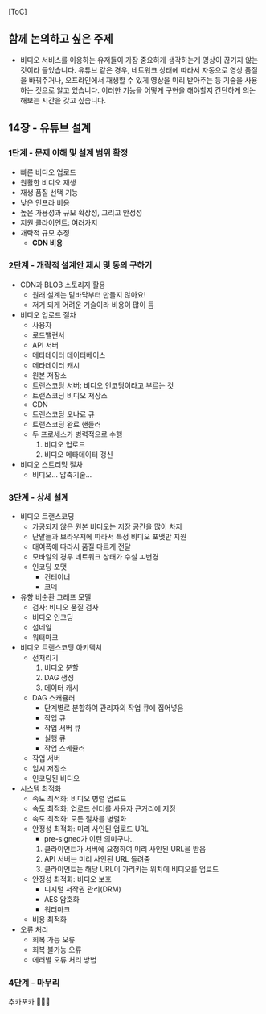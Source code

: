 [ToC]

## 함께 논의하고 싶은 주제
- 비디오 서비스를 이용하는 유저들이 가장 중요하게 생각하는게 영상이 끊기지 않는것이라 들었습니다. 유튜브 같은 경우, 네트워크 상태에 따라서 자동으로 영상 품질을 바꿔주거나, 오프라인에서 재생할 수 있게 영상을 미리 받아주는 등 기술을 사용하는 것으로 알고 있습니다. 이러한 기능을 어떻게 구현을 해야할지 간단하게 의논해보는 시간을 갖고 싶습니다.

## 14장 - 유튜브 설계

### 1단계 - 문제 이해 및 설계 범위 확정
- 빠른 비디오 업로드
- 원활한 비디오 재생
- 재생 품질 선택 기능
- 낮은 인프라 비용
- 높은 가용성과 규모 확장성, 그리고 안정성
- 지원 클라이언트: 여러가지
- 개략적 규모 추정
  - **CDN 비용**

### 2단계 - 개략적 설계안 제시 및 동의 구하기
- CDN과 BLOB 스토리지 활용
  - 원래 설계는 밑바닥부터 만들지 않아요!
  - 저거 되게 어려운 기술이라 비용이 많이 듬
- 비디오 업로드 절차
  - 사용자
  - 로드밸런서
  - API 서버
  - 메타데이터 데이터베이스
  - 메타데이터 캐시
  - 원본 저장소
  - 트랜스코딩 서버: 비디오 인코딩이라고 부르는 것
  - 트랜스코딩 비디오 저장소
  - CDN
  - 트랜스코딩 오나료 큐
  - 트랜스코딩 완료 핸들러
  - 두 프로세스가 병력적으로 수행
    1. 비디오 업로드
    2. 비디오 메타데이터 갱신
- 비디오 스트리밍 절차
  - 비디오... 압축기술...

### 3단계 - 상세 설계
- 비디오 트랜스코딩
  - 가공되지 않은 원본 비디오는 저장 공간을 많이 차지
  - 단말들과 브라우저에 따라서 특정 비디오 포맷만 지원
  - 대여폭에 따라서 품질 다르게 전달
  - 모바일의 경우 네트워크 상태가 수실 ㅗ변경
  - 인코딩 포맷
    - 컨테이너
    - 코덱
- 유향 비순환 그래프 모델
  - 검사: 비디오 품질 검사
  - 비디오 인코딩
  - 섬네일
  - 워터마크
- 비디오 트랜스코딩 아키텍쳐
  - 전처리기
    1. 비디오 분할
    2. DAG 생성
    3. 데이터 캐시
  - DAG 스캐쥴러
    - 단계별로 분할하여 관리자의 작업 큐에 집어넣음
    - 작업 큐
    - 작업 서버 큐
    - 실행 큐
    - 작업 스케쥴러
  - 작업 서버
  - 임시 저장소
  - 인코딩된 비디오
- 시스템 최적화
  - 속도 최적화: 비디오 병렬 업로드
  - 속도 최적화: 업로드 센터를 사용자 근거리에 지정
  - 속도 최적화: 모든 절차를 병렬화
  - 안정성 최적화: 미리 사인된 업로드 URL
    - pre-signed가 이런 의미구나..
    1. 클라이언트가 서버에 요청하여 미리 사인된 URL을 받음
    2. API 서버는 미리 사인된 URL 돌려줌
    3. 클라이언트는 해당 URL이 가리키는 위치에 비디오를 업로드
  - 안정성 최적화: 비디오 보호
    - 디지털 저작권 관리(DRM)
    - AES 암호화
    - 워터마크
  - 비용 최적화
- 오류 처리
  - 회복 가능 오류
  - 회복 불가능 오류
  - 에러별 오류 처리 방법

### 4단계 - 마무리
추카포카 :tada::tada::tada: